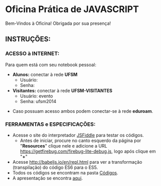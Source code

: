 # Oficina Prática de JAVASCRIPT

Bem-Vindos à Oficina! Obrigada por sua presença!

## INSTRUÇÕES:

### ACESSO à INTERNET:

Para quem está com seu notebook pessoal:

- **Alunos:** conectar à rede **UFSM**  
    - Usuário: <seu CPF>
    - Senha: <sua senha dos portais>
- **Visitantes:** conectar à rede **UFSM-VISITANTES**
    - Usuário: evento  
    - Senha: ufsm2014
* Caso possuam acesso ambos podem conectar-se à rede **eduroam**.

### FERRAMENTAS e ESPECIFICAÇÕES:

- Acesse o site do interpretador [JSFiddle](https://jsfiddle.net) para testar os códigos.  
    - Antes de iniciar, procure no canto esquerdo da página por "**Resources**" clique nele e adicione a URL https://getfirebug.com/firebug-lite-debug.js, logo após clique em "**+**"  
- Acesse http://babeljs.io/en/repl.html para ver a transformação (transpilação) do código ES6 para o ES5.
- Todos os códigos se encontram na pasta [Códigos](Códigos).
- A apresentação se encontra [aqui](Oficina_Prática_de_JavaScript_Dia_1.pdf).
